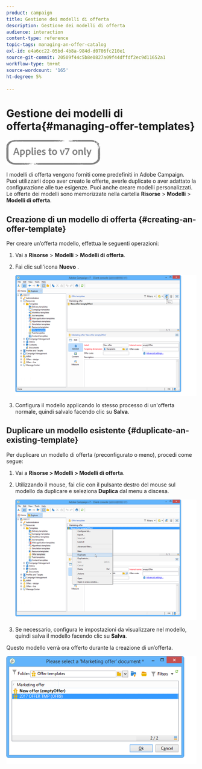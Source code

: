 ```yaml
---
product: campaign
title: Gestione dei modelli di offerta
description: Gestione dei modelli di offerta
audience: interaction
content-type: reference
topic-tags: managing-an-offer-catalog
exl-id: e4a6cc22-05bd-4b8a-984d-d0706fc210e1
source-git-commit: 20509f44c5b8e0827a09f44dffdf2ec9d11652a1
workflow-type: tm+mt
source-wordcount: '165'
ht-degree: 5%

---
```


# Gestione dei modelli di offerta{#managing-offer-templates}

![](../../assets/v7-only.svg)

I modelli di offerta vengono forniti come predefiniti in Adobe Campaign. Puoi utilizzarli dopo aver creato le offerte, averle duplicate o aver adattato la configurazione alle tue esigenze. Puoi anche creare modelli personalizzati. Le offerte dei modelli sono memorizzate nella cartella **Risorse** > **Modelli** > **Modelli di offerta**.

## Creazione di un modello di offerta {#creating-an-offer-template}

Per creare un’offerta modello, effettua le seguenti operazioni:

1. Vai a **Risorse** > **Modelli** > **Modelli di offerta**.
1. Fai clic sull&#39;icona **Nuovo** .

   ![](assets/offer_model_001.png)

1. Configura il modello applicando lo stesso processo di un&#39;offerta normale, quindi salvalo facendo clic su **Salva**.

## Duplicare un modello esistente {#duplicate-an-existing-template}

Per duplicare un modello di offerta (preconfigurato o meno), procedi come segue:

1. Vai a **Risorse > Modelli > Modelli di offerta**.
1. Utilizzando il mouse, fai clic con il pulsante destro del mouse sul modello da duplicare e seleziona **Duplica** dal menu a discesa.

   ![](assets/offer_model_002.png)

1. Se necessario, configura le impostazioni da visualizzare nel modello, quindi salva il modello facendo clic su **Salva**.

Questo modello verrà ora offerto durante la creazione di un’offerta.

![](assets/offer_modelcreated_001.png)
